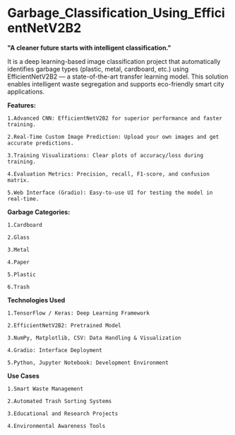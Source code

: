 # Garbage_Classification_Using_EfficientNetV2B2
**"A cleaner future starts with intelligent classification."**

It is a deep learning-based image classification project that automatically identifies garbage types (plastic, metal, cardboard, etc.) using EfficientNetV2B2 — a state-of-the-art transfer learning model. This solution enables intelligent waste segregation and supports eco-friendly smart city applications.


**Features:**

    1.Advanced CNN: EfficientNetV2B2 for superior performance and faster training.
    
    2.Real-Time Custom Image Prediction: Upload your own images and get accurate predictions.
    
    3.Training Visualizations: Clear plots of accuracy/loss during training.
    
    4.Evaluation Metrics: Precision, recall, F1-score, and confusion matrix.
    
    5.Web Interface (Gradio): Easy-to-use UI for testing the model in real-time.

    
**Garbage Categories:**

    1.Cardboard
    
    2.Glass
    
    3.Metal
    
    4.Paper
    
    5.Plastic
    
    6.Trash


**Technologies Used**

    1.TensorFlow / Keras: Deep Learning Framework
    
    2.EfficientNetV2B2: Pretrained Model
    
    3.NumPy, Matplotlib, CSV: Data Handling & Visualization
    
    4.Gradio: Interface Deployment
    
    5.Python, Jupyter Notebook: Development Environment


**Use Cases**

    1.Smart Waste Management
    
    2.Automated Trash Sorting Systems
    
    3.Educational and Research Projects
    
    4.Environmental Awareness Tools

